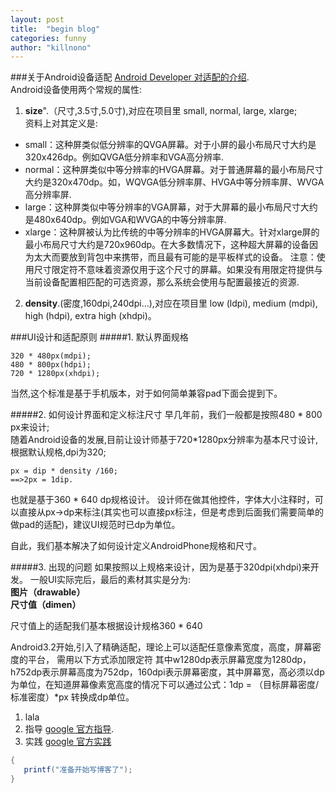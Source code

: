 ```yaml
---
layout: post
title:  "begin blog"
categories: funny
author: "killnono"
---
```




###关于Android设备适配
[Android Developer 对适配的介绍](https://developer.android.com/training/basics/supporting-devices/screens.html).  
Android设备使用两个常规的属性:    
1. **size**".（尺寸,3.5寸,5.0寸),对应在项目里 small, normal, large, xlarge;  
资料上对其定义是:

+ small：这种屏类似低分辨率的QVGA屏幕。对于小屏的最小布局尺寸大约是320x426dp。例如QVGA低分辨率和VGA高分辨率.  
+ normal：这种屏类似中等分辨率的HVGA屏幕。对于普通屏幕的最小布局尺寸大约是320x470dp。如，WQVGA低分辨率屏、HVGA中等分辨率屏、WVGA高分辨率屏.  
+ large：这种屏类似中等分辨率的VGA屏幕，对于大屏幕的最小布局尺寸大约是480x640dp。例如VGA和WVGA的中等分辨率屏.  
+ xlarge：这种屏被认为比传统的中等分辨率的HVGA屏幕大。针对xlarge屏的最小布局尺寸大约是720x960dp。在大多数情况下，这种超大屏幕的设备因为太大而要放到背包中来携带，而且最有可能的是平板样式的设备。
注意：使用尺寸限定符不意味着资源仅用于这个尺寸的屏幕。如果没有用限定符提供与当前设备配置相匹配的可选资源，那么系统会使用与配置最接近的资源.   
     
2. **density**.(密度,160dpi,240dpi...),对应在项目里 low (ldpi), medium (mdpi), high (hdpi), extra high (xhdpi)。  

###UI设计和适配原则
#####1. 默认界面规格  
```
320 * 480px(mdpi);   
480 * 800px(hdpi);  
720 * 1280px(xhdpi); 
```
当然,这个标准是基于手机版本，对于如何简单兼容pad下面会提到下。

#####2. 如何设计界面和定义标注尺寸
早几年前，我们一般都是按照480 * 800 px来设计;  
随着Android设备的发展,目前让设计师基于720*1280px分辨率为基本尺寸设计,根据默认规格,dpi为320;
```
px = dip * density /160;   
==>2px = 1dip.  
```

也就是基于360 * 640 dp规格设计。
设计师在做其他控件，字体大小注释时，可以直接从px->dp来标注(其实也可以直接px标注，但是考虑到后面我们需要简单的做pad的适配)，建议UI规范时已dp为单位。

自此，我们基本解决了如何设计定义AndroidPhone规格和尺寸。

#####3. 出现的问题
如果按照以上规格来设计，因为是基于320dpi(xhdpi)来开发。
一般UI实际完后，最后的素材其实是分为:  
**图片（drawable）**  
**尺寸值（dimen）**

尺寸值上的适配我们基本根据设计规格360 * 640 

Android3.2开始,引入了精确适配，理论上可以适配任意像素宽度，高度，屏幕密度的平台，
需用以下方式添加限定符
其中w1280dp表示屏幕宽度为1280dp，h752dp表示屏幕高度为752dp，160dpi表示屏幕密度，其中屏幕宽，高必须以dp为单位，在知道屏幕像素宽高度的情况下可以通过公式：1dp = （目标屏幕密度/标准密度）*px 转换成dp单位。


1. lala  
2. 指导 [google 官方指导](http://developer.android.com/guide/practices/screens_support.html).
3. 实践 [google 官方实践](https://developer.android.com/training/multiscreen/screensizes.html) 


```java
{
   printf("准备开始写博客了");
}
```

